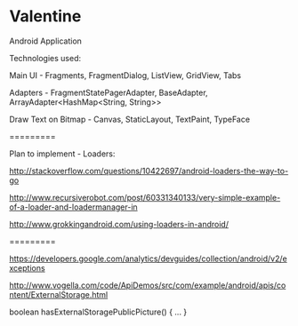Valentine
=========

Android Application

Technologies used:

Main UI - Fragments, FragmentDialog, ListView, GridView, Tabs

Adapters - FragmentStatePagerAdapter, BaseAdapter, ArrayAdapter<HashMap<String, String>>

Draw Text on Bitmap - Canvas, StaticLayout, TextPaint, TypeFace

=========

Plan to implement - Loaders:

http://stackoverflow.com/questions/10422697/android-loaders-the-way-to-go

http://www.recursiverobot.com/post/60331340133/very-simple-example-of-a-loader-and-loadermanager-in

http://www.grokkingandroid.com/using-loaders-in-android/

=========

https://developers.google.com/analytics/devguides/collection/android/v2/exceptions

http://www.vogella.com/code/ApiDemos/src/com/example/android/apis/content/ExternalStorage.html

boolean hasExternalStoragePublicPicture() { ...  }

